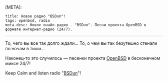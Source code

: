 [META]:

```
title: Новое радио "BSDun"!
tags: openbsd, radio
meta-desc: Новое онайл-радио - "BSDun". Песни проекта OpenBSD в формате интернет-радио (24/7).
```

---

То, чего вы все так долго ждали... То, о чем вы так безутешно стенали по ночам в тиши...

Наконец-то это случилось — песенки проекта  [OpenBSD](https://www.openbsd.org/lyrics.html) в бесконечном миксе 24/7!

<span class="text-yellow">Keep Calm and listen radio "[BSDun](https://peterbro.su/radio/bsdun)"!</span>
